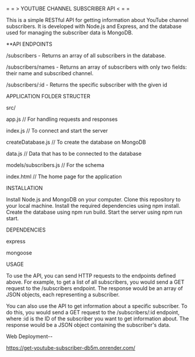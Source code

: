 = = > YOUTUBE CHANNEL SUBSCRIBER API < = =

This is a simple RESTful API for getting information about YouTube channel subscribers. It is developed with Node.js and Express, and the database used for managing the subscriber data is MongoDB.

**API ENDPOINTS

/subscribers - Returns an array of all subscribers in the database.

/subscribers/names - Returns an array of subscribers with only two fields: their name and subscribed channel.

/subscribers/:id - Returns the specific subscriber with the given id

APPLICATION FOLDER STRUCTER

src/

app.js // For handling requests and responses

index.js // To connect and start the server

createDatabase.js // To create the database on MongoDB

data.js // Data that has to be connected to the database

models/subscribers.js // For the schema

index.html // The home page for the application

INSTALLATION

Install Node.js and MongoDB on your computer.
Clone this repository to your local machine.
Install the required dependencies using npm install.
Create the database using npm run build.
Start the server using npm run start.

DEPENDENCIES

express

mongoose

USAGE

To use the API, you can send HTTP requests to the endpoints defined above. For example, to get a list of all subscribers, you would send a GET request to the /subscribers endpoint. The response would be an array of JSON objects, each representing a subscriber.

You can also use the API to get information about a specific subscriber. To do this, you would send a GET request to the /subscribers/:id endpoint, where :id is the ID of the subscriber you want to get information about. The response would be a JSON object containing the subscriber's data.

Web Deployment--

https://get-youtube-subscriber-db5m.onrender.com/
